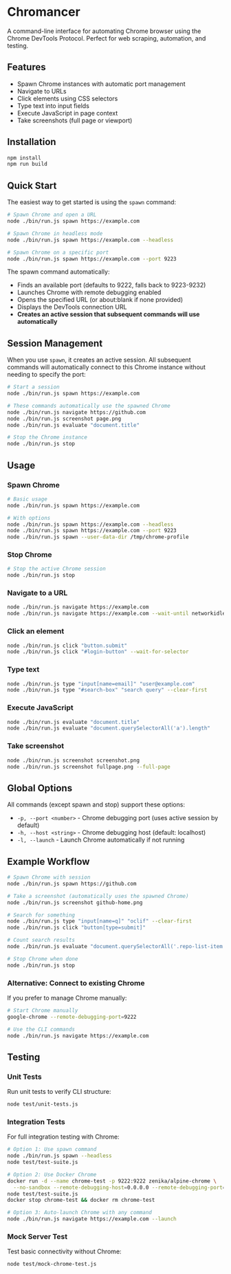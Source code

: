 # Chromancer

A command-line interface for automating Chrome browser using the Chrome DevTools Protocol. Perfect for web scraping, automation, and testing.

## Features

- Spawn Chrome instances with automatic port management
- Navigate to URLs
- Click elements using CSS selectors
- Type text into input fields
- Execute JavaScript in page context
- Take screenshots (full page or viewport)

## Installation

```bash
npm install
npm run build
```

## Quick Start

The easiest way to get started is using the `spawn` command:

```bash
# Spawn Chrome and open a URL
node ./bin/run.js spawn https://example.com

# Spawn Chrome in headless mode
node ./bin/run.js spawn https://example.com --headless

# Spawn Chrome on a specific port
node ./bin/run.js spawn https://example.com --port 9223
```

The spawn command automatically:
- Finds an available port (defaults to 9222, falls back to 9223-9232)
- Launches Chrome with remote debugging enabled
- Opens the specified URL (or about:blank if none provided)
- Displays the DevTools connection URL
- **Creates an active session that subsequent commands will use automatically**

## Session Management

When you use `spawn`, it creates an active session. All subsequent commands will automatically connect to this Chrome instance without needing to specify the port:

```bash
# Start a session
node ./bin/run.js spawn https://example.com

# These commands automatically use the spawned Chrome
node ./bin/run.js navigate https://github.com
node ./bin/run.js screenshot page.png
node ./bin/run.js evaluate "document.title"

# Stop the Chrome instance
node ./bin/run.js stop
```

## Usage

### Spawn Chrome

```bash
# Basic usage
node ./bin/run.js spawn https://example.com

# With options
node ./bin/run.js spawn https://example.com --headless
node ./bin/run.js spawn https://example.com --port 9223
node ./bin/run.js spawn --user-data-dir /tmp/chrome-profile
```

### Stop Chrome

```bash
# Stop the active Chrome session
node ./bin/run.js stop
```

### Navigate to a URL

```bash
node ./bin/run.js navigate https://example.com
node ./bin/run.js navigate https://example.com --wait-until networkidle0
```

### Click an element

```bash
node ./bin/run.js click "button.submit"
node ./bin/run.js click "#login-button" --wait-for-selector
```

### Type text

```bash
node ./bin/run.js type "input[name=email]" "user@example.com"
node ./bin/run.js type "#search-box" "search query" --clear-first
```

### Execute JavaScript

```bash
node ./bin/run.js evaluate "document.title"
node ./bin/run.js evaluate "document.querySelectorAll('a').length"
```

### Take screenshot

```bash
node ./bin/run.js screenshot screenshot.png
node ./bin/run.js screenshot fullpage.png --full-page
```

## Global Options

All commands (except spawn and stop) support these options:

- `-p, --port <number>` - Chrome debugging port (uses active session by default)
- `-h, --host <string>` - Chrome debugging host (default: localhost)
- `-l, --launch` - Launch Chrome automatically if not running

## Example Workflow

```bash
# Spawn Chrome with session
node ./bin/run.js spawn https://github.com

# Take a screenshot (automatically uses the spawned Chrome)
node ./bin/run.js screenshot github-home.png

# Search for something
node ./bin/run.js type "input[name=q]" "oclif" --clear-first
node ./bin/run.js click "button[type=submit]"

# Count search results
node ./bin/run.js evaluate "document.querySelectorAll('.repo-list-item').length"

# Stop Chrome when done
node ./bin/run.js stop
```

### Alternative: Connect to existing Chrome

If you prefer to manage Chrome manually:

```bash
# Start Chrome manually
google-chrome --remote-debugging-port=9222

# Use the CLI commands
node ./bin/run.js navigate https://example.com
```

## Testing

### Unit Tests

Run unit tests to verify CLI structure:

```bash
node test/unit-tests.js
```

### Integration Tests

For full integration testing with Chrome:

```bash
# Option 1: Use spawn command
node ./bin/run.js spawn --headless
node test/test-suite.js

# Option 2: Use Docker Chrome
docker run -d --name chrome-test -p 9222:9222 zenika/alpine-chrome \
  --no-sandbox --remote-debugging-host=0.0.0.0 --remote-debugging-port=9222
node test/test-suite.js
docker stop chrome-test && docker rm chrome-test

# Option 3: Auto-launch Chrome with any command
node ./bin/run.js navigate https://example.com --launch
```

### Mock Server Test

Test basic connectivity without Chrome:

```bash
node test/mock-chrome-test.js
```
